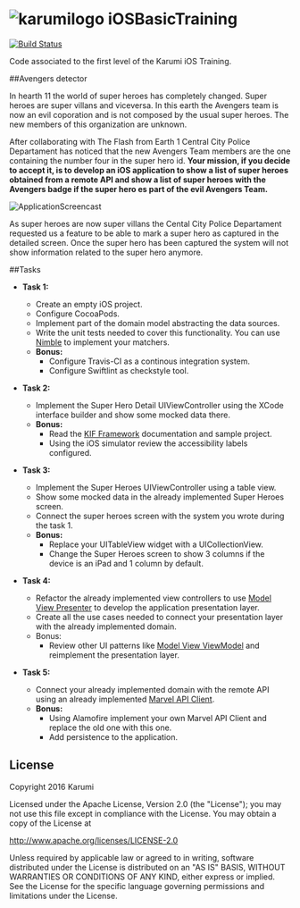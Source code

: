 # ![karumilogo] iOSBasicTraining 
[![Build Status](https://travis-ci.com/Karumi/iOSBasicTraining.svg?token=Kb2RqPaWxFZ8XPxpqvqz&branch=master)](https://travis-ci.com/Karumi/iOSBasicTraining)

Code associated to the first level of the Karumi iOS Training.

##Avengers detector

In hearth 11 the world of super heroes has completely changed. Super heroes are super villans and viceversa. In this earth the Avengers team is now an evil coporation and is not composed by the usual super heroes. The new members of this organization are unknown.

After collaborating with The Flash from Earth 1 Central City Police Departament has noticed that the new Avengers Team members are the one containing the number four in the super hero id. **Your mission, if you decide to accept it, is to develop an iOS application to show a list of super heroes obtained from a remote API and show a list of super heroes with the Avengers badge if the super hero es part of the evil Avengers Team.**

![ApplicationScreencast][applicationScreencast]

As super heroes are now super villans the Cental City Police Departament requested us a feature to be able to mark a super hero as captured in the detailed screen. Once the super hero has been captured the system will not show information related to the super hero anymore.

##Tasks

* **Task 1:**
    * Create an empty iOS project.
    * Configure CocoaPods.
    * Implement part of the domain model abstracting the data sources.
    * Write the unit tests needed to cover this functionality. You can use [Nimble][nimble] to implement your matchers.
    * **Bonus:**
    	* Configure Travis-CI as a continous integration system.
    	* Configure Swiftlint as checkstyle tool.

* **Task 2:**
 	* Implement the Super Hero Detail UIViewController using the XCode interface builder and show some mocked data there.
 	* **Bonus:**
 		* Read the [KIF Framework][kif] documentation and sample project.
 		* Using the iOS simulator review the accessibility labels configured.

* **Task 3:**
	* Implement the Super Heroes UIViewController using a table view.
	* Show some mocked data in the already implemented Super Heroes screen.
	* Connect the super heroes screen with the system you wrote during the task 1.
	* **Bonus:**
		* Replace your UITableView widget with a UICollectionView.
		* Change the Super Heroes screen to show 3 columns if the device is an iPad and 1 column by default.

* **Task 4:**
	* Refactor the already implemented view controllers to use [Model View Presenter][mvp] to develop the application presentation layer.
	* Create all the use cases needed to connect your presentation layer with the already implemented domain.
	* Bonus:
		* Review other UI patterns like [Model View ViewModel][mvvm] and reimplement the presentation layer.

* **Task 5:**
	* Connect your already implemented domain with the remote API using an already implemented [Marvel API Client][marvelApiClient].
	* **Bonus:**
		* Using Alamofire implement your own Marvel API Client and replace the old one with this one.
		* Add persistence to the application.

License
-------

Copyright 2016 Karumi

Licensed under the Apache License, Version 2.0 (the "License");
you may not use this file except in compliance with the License.
You may obtain a copy of the License at

http://www.apache.org/licenses/LICENSE-2.0

Unless required by applicable law or agreed to in writing, software
distributed under the License is distributed on an "AS IS" BASIS,
WITHOUT WARRANTIES OR CONDITIONS OF ANY KIND, either express or implied.
See the License for the specific language governing permissions and
limitations under the License.

[karumilogo]: https://cloud.githubusercontent.com/assets/858090/11626547/e5a1dc66-9ce3-11e5-908d-537e07e82090.png


[karumilogo]: https://cloud.githubusercontent.com/assets/858090/11626547/e5a1dc66-9ce3-11e5-908d-537e07e82090.png
[applicationScreencast]: ./art/applicationScreencast.gif
[cocoapods]: https://guides.cocoapods.org/using/getting-started.html
[kif]: https://github.com/kif-framework/KIF
[nimble]: https://github.com/Quick/Nimble
[mvp]: https://en.wikipedia.org/wiki/Model%E2%80%93view%E2%80%93presenter
[marvelApiClient]: https://github.com/Karumi/MarvelApiClient
[mvvm]: https://en.wikipedia.org/wiki/Model%E2%80%93view%E2%80%93viewmodel